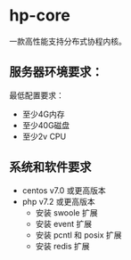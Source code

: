 # hp-core
一款高性能支持分布式协程内核。

## 服务器环境要求：

最低配置要求：
- 至少4G内存
- 至少40G磁盘
- 至少2v CPU

## 系统和软件要求

- centos v7.0 或更高版本
- php v7.2 或更高版本
    - 安装 swoole 扩展
    - 安装 event 扩展
    - 安装 pcntl 和 posix 扩展
    - 安装 redis 扩展


